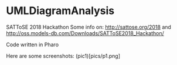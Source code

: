 # UMLDiagramAnalysis
SATToSE 2018 Hackathon
Some info on: http://sattose.org/2018 and http://oss.models-db.com/Downloads/SATToSE2018_Hackathon/

Code written in Pharo

Here are some screenshots:
(pic1)[pics/p1.png]
